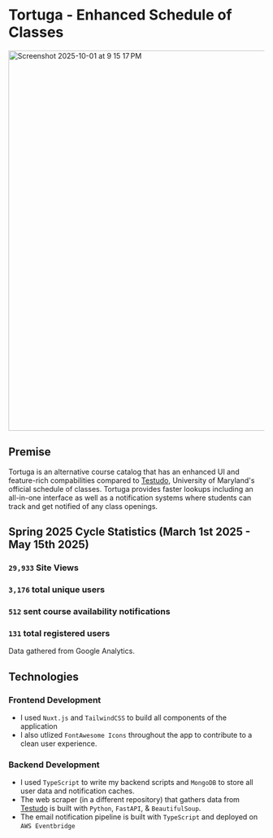 # Tortuga - Enhanced Schedule of Classes 
<img width="1465" height="747" alt="Screenshot 2025-10-01 at 9 15 17 PM" src="https://github.com/user-attachments/assets/f44643ab-bd3e-461d-9010-fb2cdf1ac369" />

## Premise 
Tortuga is an alternative course catalog that has an enhanced UI and feature-rich compabilities compared to [Testudo](https://app.testudo.umd.edu/soc), University of Maryland's official schedule of classes. Tortuga provides faster lookups including an all-in-one interface as well as a notification systems where students can track and get notified of any class openings. 

## Spring 2025 Cycle Statistics (March 1st 2025 - May 15th 2025) 

### `29,933` Site Views
### `3,176` total unique users 
### `512` sent course availability notifications 
### `131` total registered users 

Data gathered from Google Analytics. 
## Technologies 

### Frontend Development 
- I used `Nuxt.js` and `TailwindCSS` to build all components of the application 
- I also utlized `FontAwesome Icons` throughout the app to contribute to a clean user experience. 

### Backend Development 
- I used `TypeScript` to write my backend scripts and `MongoDB` to store all user data and notification caches.
- The web scraper (in a different repository) that gathers data from [Testudo](https://app.testudo.umd.edu/soc) is built with `Python`, `FastAPI`, & `BeautifulSoup`.
- The email notification pipeline is built with `TypeScript` and deployed on `AWS Eventbridge` 
